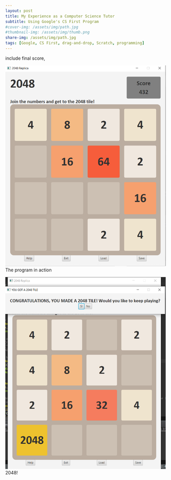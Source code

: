 ```yaml
---
layout: post
title: My Experience as a Computer Science Tutor
subtitle: Using Google's CS First Program
#cover-img: /assets/img/path.jpg
#thumbnail-img: /assets/img/thumb.png
share-img: /assets/img/path.jpg
tags: [Google, CS First, drag-and-drop, Scratch, programming]
---
```



include final score, 




![programInAction](/assets/img/snip1.PNG)
The program in action

![2048SuccessScreen](/assets/img/withLabel.PNG)
2048!
